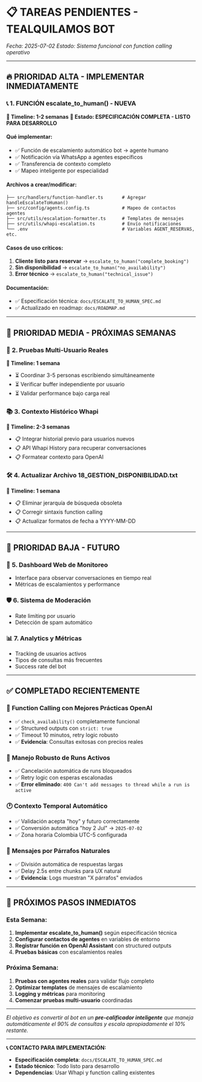 # 📋 TAREAS PENDIENTES - TEALQUILAMOS BOT

*Fecha: 2025-07-02*
*Estado: Sistema funcional con function calling operativo*

---

## 🔥 **PRIORIDAD ALTA - IMPLEMENTAR INMEDIATAMENTE**

### 📞 **1. FUNCIÓN escalate_to_human() - NUEVA**
**📅 Timeline: 1-2 semanas**
**🎯 Estado: ESPECIFICACIÓN COMPLETA - LISTO PARA DESARROLLO**

#### **Qué implementar:**
- ✅ Función de escalamiento automático bot → agente humano
- ✅ Notificación vía WhatsApp a agentes específicos  
- ✅ Transferencia de contexto completo
- ✅ Mapeo inteligente por especialidad

#### **Archivos a crear/modificar:**
```
├── src/handlers/function-handler.ts       # Agregar handleEscalateToHuman()
├── src/config/agents.config.ts            # Mapeo de contactos agentes  
├── src/utils/escalation-formatter.ts      # Templates de mensajes
├── src/utils/whapi-escalation.ts          # Envío notificaciones
└── .env                                   # Variables AGENT_RESERVAS, etc.
```

#### **Casos de uso críticos:**
1. **Cliente listo para reservar** → `escalate_to_human("complete_booking")`
2. **Sin disponibilidad** → `escalate_to_human("no_availability")` 
3. **Error técnico** → `escalate_to_human("technical_issue")`

#### **Documentación:**
- ✅ Especificación técnica: `docs/ESCALATE_TO_HUMAN_SPEC.md`
- ✅ Actualizado en roadmap: `docs/ROADMAP.md`

---

## 🔧 **PRIORIDAD MEDIA - PRÓXIMAS SEMANAS**

### 🔀 **2. Pruebas Multi-Usuario Reales**
**📅 Timeline: 1 semana**
- ⏳ Coordinar 3-5 personas escribiendo simultáneamente
- ⏳ Verificar buffer independiente por usuario
- ⏳ Validar performance bajo carga real

### 📚 **3. Contexto Histórico Whapi**
**📅 Timeline: 2-3 semanas**  
- 📋 Integrar historial previo para usuarios nuevos
- 📋 API Whapi History para recuperar conversaciones
- 📋 Formatear contexto para OpenAI

### 🛠️ **4. Actualizar Archivo 18_GESTION_DISPONIBILIDAD.txt**
**📅 Timeline: 1 semana**
- 📋 Eliminar jerarquía de búsqueda obsoleta
- 📋 Corregir sintaxis function calling  
- 📋 Actualizar formatos de fecha a YYYY-MM-DD

---

## 🎯 **PRIORIDAD BAJA - FUTURO**

### 📱 **5. Dashboard Web de Monitoreo**
- Interface para observar conversaciones en tiempo real
- Métricas de escalamientos y performance

### 🛡️ **6. Sistema de Moderación**
- Rate limiting por usuario
- Detección de spam automático

### 📊 **7. Analytics y Métricas**
- Tracking de usuarios activos
- Tipos de consultas más frecuentes
- Success rate del bot

---

## ✅ **COMPLETADO RECIENTEMENTE**

### 🤖 **Function Calling con Mejores Prácticas OpenAI**
- ✅ `check_availability()` completamente funcional
- ✅ Structured outputs con `strict: true`
- ✅ Timeout 10 minutos, retry logic robusto
- ✅ **Evidencia**: Consultas exitosas con precios reales

### 🔄 **Manejo Robusto de Runs Activos**
- ✅ Cancelación automática de runs bloqueados
- ✅ Retry logic con esperas escalonadas
- ✅ **Error eliminado**: `400 Can't add messages to thread while a run is active`

### 🕐 **Contexto Temporal Automático**
- ✅ Validación acepta "hoy" y futuro correctamente
- ✅ Conversión automática "hoy 2 Jul" → `2025-07-02`
- ✅ Zona horaria Colombia UTC-5 configurada

### 📱 **Mensajes por Párrafos Naturales**
- ✅ División automática de respuestas largas
- ✅ Delay 2.5s entre chunks para UX natural
- ✅ **Evidencia**: Logs muestran "X párrafos" enviados

---

## 🚀 **PRÓXIMOS PASOS INMEDIATOS**

### **Esta Semana:**
1. **Implementar escalate_to_human()** según especificación técnica
2. **Configurar contactos de agentes** en variables de entorno
3. **Registrar función en OpenAI Assistant** con structured outputs
4. **Pruebas básicas** con escalamientos reales

### **Próxima Semana:**
1. **Pruebas con agentes reales** para validar flujo completo
2. **Optimizar templates** de mensajes de escalamiento  
3. **Logging y métricas** para monitoring
4. **Comenzar pruebas multi-usuario** coordinadas

---

*El objetivo es convertir al bot en un **pre-calificador inteligente** que maneja automáticamente el 90% de consultas y escala apropiadamente el 10% restante.*

---

**📞 CONTACTO PARA IMPLEMENTACIÓN:**
- **Especificación completa**: `docs/ESCALATE_TO_HUMAN_SPEC.md`
- **Estado técnico**: Todo listo para desarrollo
- **Dependencias**: Usar Whapi y function calling existentes 